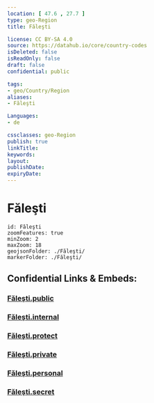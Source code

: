 ```yaml
---
location: [ 47.6 , 27.7 ] 
type: geo-Region
title: Făleşti

license: CC BY-SA 4.0
source: https://datahub.io/core/country-codes
isDeleted: false
isReadOnly: false
draft: false
confidential: public

tags:
- geo/Country/Region
aliases:
- Făleşti

Languages:
- de

cssclasses: geo-Region
publish: true
linkTitle: 
keywords: 
layout: 
publishDate: 
expiryDate: 
---
```


# Făleşti

```leaflet
id: Făleşti
zoomFeatures: true 
minZoom: 2 
maxZoom: 18
geojsonFolder: ./Făleşti/
markerFolder: ./Făleşti/
```


## Confidential Links & Embeds: 

### [Făleşti.public](/_public/\Earth\Continent\Europe\Europe~East\Moldova\Districts~MoldovaFăleşti.public.md) 

### [Făleşti.internal](/_internal/\Earth\Continent\Europe\Europe~East\Moldova\Districts~MoldovaFăleşti.internal.md) 

### [Făleşti.protect](/_protect/\Earth\Continent\Europe\Europe~East\Moldova\Districts~MoldovaFăleşti.protect.md) 

### [Făleşti.private](/_private/\Earth\Continent\Europe\Europe~East\Moldova\Districts~MoldovaFăleşti.private.md) 

### [Făleşti.personal](/_personal/\Earth\Continent\Europe\Europe~East\Moldova\Districts~MoldovaFăleşti.personal.md) 

### [Făleşti.secret](/_secret/\Earth\Continent\Europe\Europe~East\Moldova\Districts~MoldovaFăleşti.secret.md)

